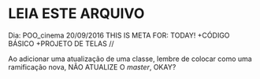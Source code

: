 # LEIA ESTE ARQUIVO
Dia: POO_cinema 20/09/2016
THIS IS META FOR: TODAY!
+CÓDIGO BÁSICO
+PROJETO DE TELAS
//

Ao adicionar uma atualização de uma classe, lembre de colocar como uma ramificação nova, NÃO ATUALIZE O *master*, OKAY?


